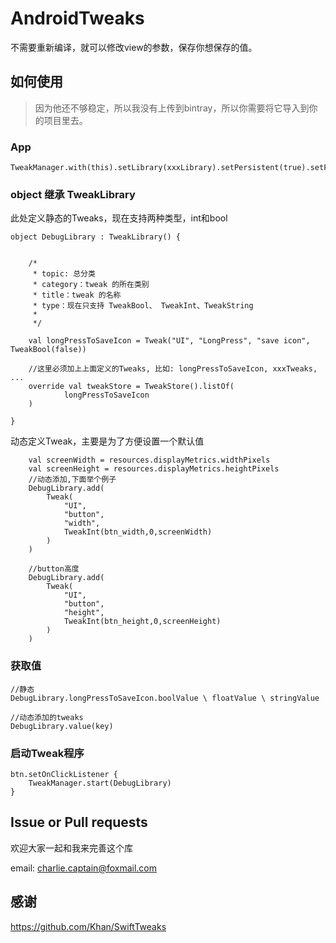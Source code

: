 # AndroidTweaks
不需要重新编译，就可以修改view的参数，保存你想保存的值。

## 如何使用

>因为他还不够稳定，所以我没有上传到bintray，所以你需要将它导入到你的项目里去。


### App

```
TweakManager.with(this).setLibrary(xxxLibrary).setPersistent(true).setFloatWindow(true).setShakeEnable(true).init()
```

### object 继承 TweakLibrary

此处定义静态的Tweaks，现在支持两种类型，int和bool
```
object DebugLibrary : TweakLibrary() {


    /*
     * topic: 总分类
     * category：tweak 的所在类别
     * title：tweak 的名称
     * type：现在只支持 TweakBool、 TweakInt、TweakString
     *
     */

    val longPressToSaveIcon = Tweak("UI", "LongPress", "save icon", TweakBool(false))

    //这里必须加上上面定义的Tweaks, 比如: longPressToSaveIcon, xxxTweaks, ...
    override val tweakStore = TweakStore().listOf(
            longPressToSaveIcon
    )

}
```

动态定义Tweak，主要是为了方便设置一个默认值

```
    val screenWidth = resources.displayMetrics.widthPixels
    val screenHeight = resources.displayMetrics.heightPixels
    //动态添加,下面举个例子
    DebugLibrary.add(
        Tweak(
            "UI",
            "button",
            "width",
            TweakInt(btn_width,0,screenWidth)
        )
    )

    //button高度
    DebugLibrary.add(
        Tweak(
            "UI",
            "button",
            "height",
            TweakInt(btn_height,0,screenHeight)
        )
    )
```

### 获取值
```
//静态
DebugLibrary.longPressToSaveIcon.boolValue \ floatValue \ stringValue

//动态添加的tweaks
DebugLibrary.value(key)
```
### 启动Tweak程序
```
btn.setOnClickListener {
    TweakManager.start(DebugLibrary)
}
```

## Issue or Pull requests
欢迎大家一起和我来完善这个库

email: charlie.captain@foxmail.com

## 感谢
https://github.com/Khan/SwiftTweaks
